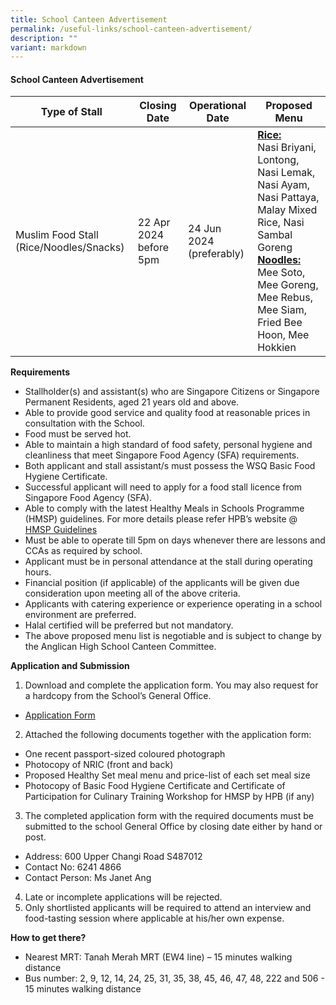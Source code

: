 ```yaml
---
title: School Canteen Advertisement
permalink: /useful-links/school-canteen-advertisement/
description: ""
variant: markdown
---
```

#### School Canteen Advertisement



|Type of Stall|Closing Date|Operational Date|Proposed Menu|
| -------- | -------- | -------- |-------- |
| Muslim Food Stall (Rice/Noodles/Snacks)|22 Apr 2024 before 5pm| 24 Jun 2024 (preferably) |<b><u>Rice:</u></b><br>Nasi Briyani, Lontong, Nasi Lemak, Nasi Ayam, Nasi Pattaya, Malay Mixed Rice, Nasi Sambal Goreng <br><b><u>Noodles:</u></b><br>Mee Soto, Mee Goreng, Mee Rebus, Mee Siam, Fried Bee Hoon, Mee Hokkien<br>|


**Requirements**

- Stallholder(s) and assistant(s) who are Singapore Citizens or Singapore Permanent Residents, aged 21 years old and above.<br>
- Able to provide good service and quality food at reasonable prices in consultation with the School.<br>
- Food must be served hot.<br>
- Able to maintain a high standard of food safety, personal hygiene and cleanliness that meet Singapore Food Agency (SFA) requirements.<br>
- Both applicant and stall assistant/s must possess the WSQ Basic Food Hygiene Certificate.<br>
- Successful applicant will need to apply for a food stall licence from Singapore Food Agency (SFA).<br>
- Able to comply with the latest Healthy Meals in Schools Programme (HMSP) guidelines.  For more details please refer HPB’s website @ [HMSP Guidelines](/files/Useful%20Links/School%20Canteen/hmsp_guidelines.pdf)   <br>
- Must be able to operate till 5pm on days whenever there are lessons and CCAs as required by school.<br>
- Applicant must be in personal attendance at the stall during operating hours.<br>
- Financial position (if applicable) of the applicants will be given due consideration upon meeting all of the above criteria.<br>
- Applicants with catering experience or experience operating in a school environment are preferred.<br>
- Halal certified will be preferred but not mandatory.<br>
- The above proposed menu list is negotiable and is subject to change by the Anglican High School Canteen Committee.<br>



**Application and Submission**

1. Download and complete the application form. You may also request for a hardcopy from the School’s General Office.
* [Application Form](/files/Useful%20Links/School%20Canteen/formbf7_application_for_canteen_stall.pdf) 

2. Attached the following documents together with the application form:
* One recent passport-sized coloured photograph
* Photocopy of NRIC (front and back)
* Proposed Healthy Set meal menu and price-list of each set meal size
* Photocopy of Basic Food Hygiene Certificate and Certificate of Participation for Culinary Training Workshop for HMSP by HPB (if any)

3. The completed application form with the required documents must be submitted to the school General Office by closing date either by hand or post.

* Address: 600 Upper Changi Road S487012
* Contact No: 6241 4866
* Contact Person: Ms Janet Ang  

4. Late or incomplete applications will be rejected.<br>
5. Only shortlisted applicants will be required to attend an interview and food-tasting session where applicable at his/her own expense.<br>


**How to get there?**
* Nearest MRT: Tanah Merah MRT (EW4 line) – 15 minutes walking distance
* Bus number: 2, 9, 12, 14, 24, 25, 31, 35, 38, 45, 46, 47, 48, 222 and 506 - 15 minutes walking distance